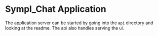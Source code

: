# Sympl_Chat Application

The application server can be started by going into the `api` directory and looking at the readme. The api also handles serving the ui.